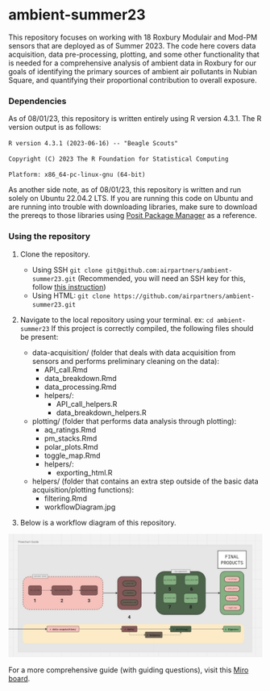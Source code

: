 # ambient-summer23

This repository focuses on working with 18 Roxbury Modulair and Mod-PM sensors that are deployed as of Summer 2023. The code here covers data acquisition, data pre-processing, plotting, and some other functionality that is needed for a comprehensive analysis of ambient data in Roxbury for our goals of identifying the primary sources of ambient air pollutants in Nubian Square, and quantifying their proportional contribution to overall exposure.

### Dependencies

As of 08/01/23, this repository is written entirely using R version 4.3.1. The R version output is as follows:

`R version 4.3.1 (2023-06-16) -- "Beagle Scouts"`

`Copyright (C) 2023 The R Foundation for Statistical Computing`

`Platform: x86_64-pc-linux-gnu (64-bit)`

As another side note, as of 08/01/23, this repository is written and run solely on Ubuntu 22.04.2 LTS. If you are running this code on Ubuntu and are running into trouble with downloading libraries, make sure to download the prereqs to those libraries using [Posit Package Manager](https://packagemanager.posit.co/client/#/repos/2/packages/A3) as a reference.

### Using the repository

1.  Clone the repository.

    -   Using SSH `git clone git@github.com:airpartners/ambient-summer23.git` (Recommended, you will need an SSH key for this, follow [this instruction](https://docs.github.com/en/authentication/connecting-to-github-with-ssh/generating-a-new-ssh-key-and-adding-it-to-the-ssh-agent))
    -   Using HTML: `git clone https://github.com/airpartners/ambient-summer23.git`

2.  Navigate to the local repository using your terminal. ex: `cd ambient-summer23` If this project is correctly compiled, the following files should be present:

    -   data-acquisition/ (folder that deals with data acquisition from sensors and performs preliminary cleaning on the data):
        -   API_call.Rmd
        -   data_breakdown.Rmd
        -   data_processing.Rmd
        -   helpers/:
            -   API_call_helpers.R
            -   data_breakdown_helpers.R
    -   plotting/ (folder that performs data analysis through plotting):
        -   aq_ratings.Rmd
        -   pm_stacks.Rmd
        -   polar_plots.Rmd
        -   toggle_map.Rmd
        -   helpers/:
            -   exporting_html.R
    -   helpers/ (folder that contains an extra step outside of the basic data acquisition/plotting functions):
        -   filtering.Rmd
        -   workflowDiagram.jpg

3.  Below is a workflow diagram of this repository.

![Workflow Diagram](figures/workflowDiagram.jpg)

For a more comprehensive guide (with guiding questions), visit this [Miro board](https://miro.com/app/board/uXjVMxiXxIU=/?moveToWidget=3458764560658402046&cot=14).
